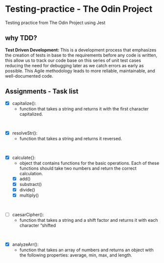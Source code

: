 # Testing-practice - The Odin Project
Testing practice from The Odin Project using Jest

## why TDD?

**Test Driven Development:** This is a development process that emphasizes the creation of tests in base to the requirements before any code is written, this allow us to track our code base on this series of unit test cases reducing the need for debugging later as we catch errors as early as possible. This Agile methodology leads to more reliable, maintainable, and well-documented code.

## Assignments - Task list

- [X] capitalize():
    * function that takes a string and returns it with the first character capitalized.
<br>

- [X] resolveStr(): 
    * function that takes a string and returns it reversed.
<br>

- [X] calculate{}:
    * object that contains functions for the basic operations. Each of these functions should take two numbers and return the correct calculation.
    - [X] add()
    - [X] substract()
    - [X] divide()
    - [X] multiply()
<br>

- [ ] caesarCipher():
    * function that takes a string and a shift factor and returns it with each character “shifted
<br>

- [X] analyzeArr():
    * function that takes an array of numbers and returns an object with the following properties: average, min, max, and length.



